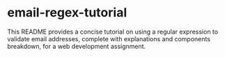 # email-regex-tutorial
This README provides a concise tutorial on using a regular expression to validate email addresses, complete with explanations and components breakdown, for a web development assignment.
